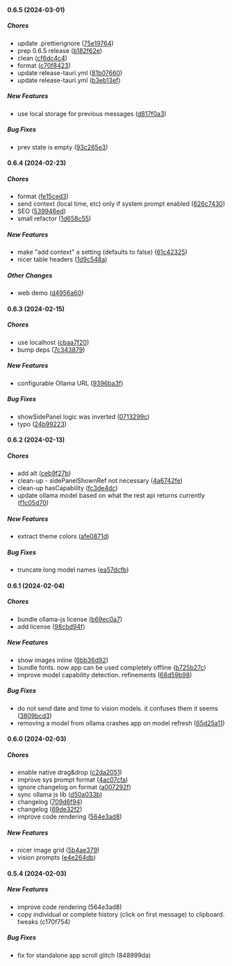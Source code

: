 #### 0.6.5 (2024-03-01)

##### Chores

*  update .prettierignore ([75e19764](https://github.com/da-z/llamazing/commit/75e197647df949eb757028c7108460ce05fc79a4))
*  prep 0.6.5 release ([b182f62e](https://github.com/da-z/llamazing/commit/b182f62e5e018adbd3a02a72ff1bea8e274eab18))
*  clean ([cf6dc4c4](https://github.com/da-z/llamazing/commit/cf6dc4c4c9e79de14f9c586ac8ebc1b3aa2bd2cd))
*  format ([c70f8423](https://github.com/da-z/llamazing/commit/c70f8423bbd7fe51a671ba3a592f9d713ec204cb))
*  update release-tauri.yml ([81b07660](https://github.com/da-z/llamazing/commit/81b07660cc438a876f477133f1bf8dedbe2fb3fe))
*  update release-tauri.yml ([b3eb13ef](https://github.com/da-z/llamazing/commit/b3eb13ef1baeb3d5e31ce7ecec5b1b4cfc136513))

##### New Features

*  use local storage for previous messages ([d817f0a3](https://github.com/da-z/llamazing/commit/d817f0a350b28c75704ad86f30f76044e6a5686f))

##### Bug Fixes

*  prev state is empty ([93c265e3](https://github.com/da-z/llamazing/commit/93c265e3440107829b30fc3436f71c27af4d4c09))

#### 0.6.4 (2024-02-23)

##### Chores

*  format ([fe15ced3](https://github.com/da-z/llamazing/commit/fe15ced3a061d933efe34eaf4c1b62917a4af632))
*  send context (local time, etc) only if system prompt enabled ([626c7430](https://github.com/da-z/llamazing/commit/626c74300fa5abbfe1a73a00748e6154ba39c2f6))
*  SEO ([539946ed](https://github.com/da-z/llamazing/commit/539946edbd341fd648b4e1e0e608626c2a42e7fc))
*  small refactor ([1d658c55](https://github.com/da-z/llamazing/commit/1d658c55a55943334b963357dba739a925ecf165))

##### New Features

*  make "add context" a setting (defaults to false) ([61c42325](https://github.com/da-z/llamazing/commit/61c42325db12e072de51de7ad833840566516688))
*  nicer table headers ([1d9c548a](https://github.com/da-z/llamazing/commit/1d9c548ac98cc5c8142c0477849f0d80bac4c0b8))

##### Other Changes

*  web demo ([d4956a60](https://github.com/da-z/llamazing/commit/d4956a60263daf87ff8465041eb40316a9f2b8bd))

#### 0.6.3 (2024-02-15)

##### Chores

*  use localhost ([cbaa7f20](https://github.com/da-z/llamazing/commit/cbaa7f205ab0e229489a71fa29769af80af5b686))
*  bump deps ([7c343879](https://github.com/da-z/llamazing/commit/7c343879e21aee60970b138ef00c0a101149d066))

##### New Features

*  configurable Ollama URL ([9396ba3f](https://github.com/da-z/llamazing/commit/9396ba3f25faef96b6325ee3c9aad988ca09e577))

##### Bug Fixes

*  showSidePanel logic was inverted ([0713299c](https://github.com/da-z/llamazing/commit/0713299c9dae36bee76ac5976bddf66c1913f53f))
*  typo ([24b99223](https://github.com/da-z/llamazing/commit/24b992231da22989a27458ff8324e158e38b6135))

#### 0.6.2 (2024-02-13)

##### Chores

*  add alt ([ceb9f27b](https://github.com/da-z/llamazing/commit/ceb9f27bf92d239329e4922ea8fe965ceaae41dc))
*  clean-up - sidePanelShownRef not necessary ([4a6742fe](https://github.com/da-z/llamazing/commit/4a6742fe83d19cd69d4cb09213c438691ecd91bd))
*  clean-up hasCapability ([fc3de4dc](https://github.com/da-z/llamazing/commit/fc3de4dcfb0a7ab071d08eca83e956db5fcce4d3))
*  update ollama model based on what the rest api returns currently ([f1c05d70](https://github.com/da-z/llamazing/commit/f1c05d70a1a2cb2b38fcc9e5e287d2df4c8e84d3))

##### New Features

*  extract theme colors ([afe0871d](https://github.com/da-z/llamazing/commit/afe0871df38b354dbbdb72818962152b8c9b647b))

##### Bug Fixes

*  truncate long model names ([ea57dcfb](https://github.com/da-z/llamazing/commit/ea57dcfbb3fba696427c75e05a4976f61ccffe75))

#### 0.6.1 (2024-02-04)

##### Chores

*  bundle ollama-js license ([b69ec0a7](https://github.com/da-z/llamazing/commit/b69ec0a7348f4992750ecdb115679b39b5942aaf))
*  add license ([98cbd94f](https://github.com/da-z/llamazing/commit/98cbd94fd9a6c5a5d7ce861f2c05db5378804806))

##### New Features

*  show images inline ([6bb36d92](https://github.com/da-z/llamazing/commit/6bb36d92c8a25131ceb3c3280bf7ac38d92438db))
*  bundle fonts. now app can be used completely offline ([b725b27c](https://github.com/da-z/llamazing/commit/b725b27c6154384e167bce9a1c0ca506f65a2f0d))
*  improve model capability detection. refinements ([68d59b98](https://github.com/da-z/llamazing/commit/68d59b98b7f8c552a1a43330d35d1f661336fbc1))

##### Bug Fixes

*  do not send date and time to vision models. it confuses them it seems ([3809bcd3](https://github.com/da-z/llamazing/commit/3809bcd3fb350e3b00b7dca0032aabfb99e0f9ae))
*  removing a model from ollama crashes app on model refresh ([65d25a11](https://github.com/da-z/llamazing/commit/65d25a11645e1b458d12f1a325bb91619cac29d0))

#### 0.6.0 (2024-02-03)

##### Chores

*  enable native drag&drop ([c2da2051](https://github.com/da-z/llamazing/commit/c2da20512fe647769a6c9f1e9bea3597e20bbd18))
*  improve sys prompt format ([4ac07cfa](https://github.com/da-z/llamazing/commit/4ac07cfad4e12471a0bcfef45edc06d3ed10162c))
*  ignore changelog on format ([a007292f](https://github.com/da-z/llamazing/commit/a007292f260d9bbb1057a53ca34c7ffc10f3a5ce))
*  sync ollama js lib ([d50a033b](https://github.com/da-z/llamazing/commit/d50a033b74319374524ba677d444ec9ada837da5))
*  changelog ([709d6f94](https://github.com/da-z/llamazing/commit/709d6f94b3e3fec167b39ee8fb8e8758ef50b74f))
*  changelog ([69de32f2](https://github.com/da-z/llamazing/commit/69de32f2536eaa6b70ac809936ad47f1b6a96614))
*  improve code rendering ([564e3ad8](https://github.com/da-z/llamazing/commit/564e3ad86016f62a8e8f30e30928a10d85958ff1))

##### New Features

*  nicer image grid ([5b4ae379](https://github.com/da-z/llamazing/commit/5b4ae37978743fc187c7a0609976cadcaa289f1e))
*  vision prompts ([e4e264db](https://github.com/da-z/llamazing/commit/e4e264db536002787f5ad8f1016a31f4832c71e8))

#### 0.5.4 (2024-02-03)

##### New Features

*  improve code rendering (564e3ad8)
*  copy individual or complete history (click on first message) to clipboard. tweaks (c170f754)

##### Bug Fixes

*  fix for standalone app scroll glitch (848999da)

